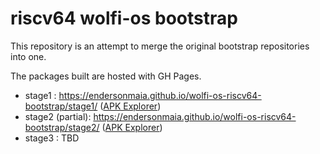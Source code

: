 # riscv64 wolfi-os bootstrap

This repository is an attempt to merge the original bootstrap repositories into one.

The packages built are hosted with GH Pages.

- stage1 : https://endersonmaia.github.io/wolfi-os-riscv64-bootstrap/stage1/ ([APK Explorer](https://apk.dag.dev/https/endersonmaia.github.io/wolfi-os-riscv64-bootstrap/stage1/riscv64/APKINDEX.tar.gz@etag:36363161613838632d356339/APKINDEX))
- stage2 (partial): https://endersonmaia.github.io/wolfi-os-riscv64-bootstrap/stage2/ ([APK Explorer](https://apk.dag.dev/https/endersonmaia.github.io/wolfi-os-riscv64-bootstrap/stage2/riscv64/APKINDEX.tar.gz@etag:36363161613838632d383563/APKINDEX))
- stage3 : TBD
